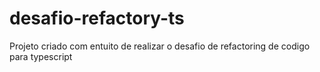 # desafio-refactory-ts

Projeto criado com entuito de realizar o desafio de refactoring de codigo para typescript
